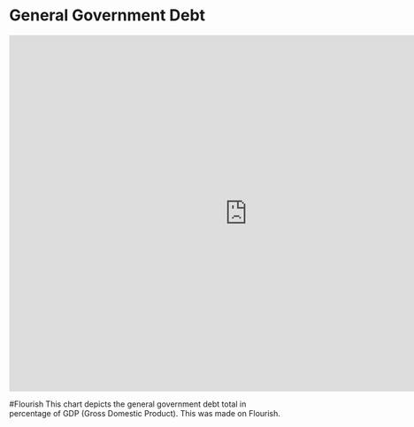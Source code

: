 # General Government Debt

<iframe src="https://data.oecd.org/chart/6gFY" width="860" height="645" style="border: 0" mozallowfullscreen="true" webkitallowfullscreen="true" allowfullscreen="true"><a href="https://data.oecd.org/chart/6gFY" target="_blank">OECD Chart: General government debt, Total, % of GDP, Annual, 2019</a></iframe>

#Flourish 
This chart depicts the general government debt total in percentage of GDP (Gross Domestic Product). This was made on Flourish. 
<div class="flourish-embed flourish-chart" data-src="visualisation/5271807"><script src="https://public.flourish.studio/resources/embed.js"></script></div>
